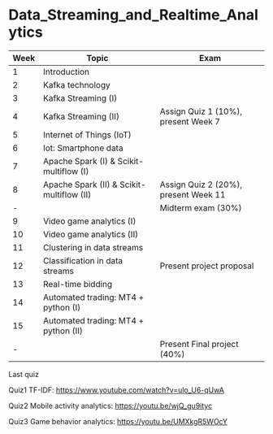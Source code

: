 # Data_Streaming_and_Realtime_Analytics
| Week  |  Topic | Exam |
| ----  |  ---- | ---- |
| 1     |     Introduction |
| 2     |     Kafka technology |
| 3     |     Kafka Streaming (I) |
| 4     |     Kafka Streaming (II) | Assign Quiz 1 (10%), present Week 7 |
| 5     |     Internet of Things (IoT) | 
| 6     |     Iot: Smartphone data |
| 7     |     Apache Spark (I) & Scikit-multiflow (I) |
| 8     |     Apache Spark (II) & Scikit-multiflow (II) | Assign Quiz 2 (20%), present Week 11 |
| -     |     | Midterm exam (30%) |
| 9     |     Video game analytics (I) | 
| 10    |     Video game analytics (II) | 
| 11    |     Clustering in data streams |
| 12    |     Classification in data streams | Present project proposal |
| 13    |     Real-time bidding |
| 14    |     Automated trading: MT4 + python (I) | 
| 15    |     Automated trading: MT4 + python (II) |
| -     |     | Present Final project (40%) | 

Last quiz

Quiz1 TF-IDF: https://www.youtube.com/watch?v=ulo_U6-qUwA

Quiz2 Mobile activity analytics: https://youtu.be/wjQ_gu9ityc

Quiz3 Game behavior analytics: https://youtu.be/UMXkgR5WOcY
